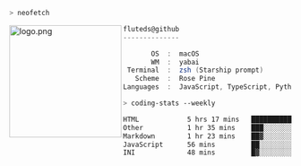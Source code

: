 ```zsh
> neofetch
```

<!--img align="left" src="https://github.com/fluteds.png" alt="logo.png" width="200"/>-->
<img align="left" src="https://external-content.duckduckgo.com/iu/?u=https%3A%2F%2F78.media.tumblr.com%2F975fca5f82161b190efdcaa05ffbd4ec%2Ftumblr_p6q6m9TJF01x3p3jmo1_500.png&f=1&nofb=1" alt="logo.png" width="200"/>

```csharp
fluteds@github
--------------

       OS  :  macOS
       WM  :  yabai
 Terminal  :  zsh (Starship prompt)  
   Scheme  :  Rose Pine  
Languages  :  JavaScript, TypeScript, Python, HTML, CSS  

```

```zsh
> coding-stats --weekly
```

<!--START_SECTION:waka-->

```txt
HTML            5 hrs 17 mins   ██████████▒░░░░░░░░░░░░░░   41.63 %
Other           1 hr 35 mins    ███░░░░░░░░░░░░░░░░░░░░░░   12.59 %
Markdown        1 hr 23 mins    ██▓░░░░░░░░░░░░░░░░░░░░░░   10.95 %
JavaScript      56 mins         ██░░░░░░░░░░░░░░░░░░░░░░░   07.40 %
INI             48 mins         █▓░░░░░░░░░░░░░░░░░░░░░░░   06.39 %
```

<!--END_SECTION:waka-->
